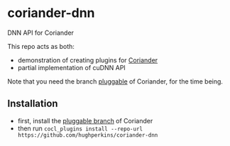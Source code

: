 # coriander-dnn
DNN API for Coriander

This repo acts as both:
- demonstration of creating plugins for [Coriander](https://github.com/hughperkins/coriander)
- partial implementation of cuDNN API

Note that you need the branch [pluggable](https://github.com/hughperkins/coriander/tree/pluggable) of Coriander, for the time being.

## Installation

- first, install the [pluggable branch](https://github.com/hughperkins/coriander/tree/pluggable) of Coriander
- then run `cocl_plugins install --repo-url https://github.com/hughperkins/coriander-dnn`
